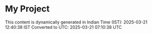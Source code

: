 # My Project

This content is dynamically generated in Indian Time (IST): 2025-03-21 12:40:38 IST
Converted to UTC: 2025-03-21 07:10:38 UTC
